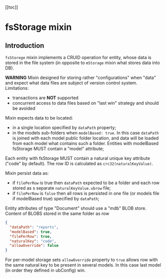 [[toc]]

# fsStorage mixin

## Introduction
`fsStorege` mixin implements a CRUID operation for entity, whose data is stored in the file system
(in opposite to `mStorage` mixin what stores data into DB).

**WARNING**
Mixin designed for storing rather "configurations" when "data" and expect what data files are subject of version control system. 
Limitations:
  - transactions are **NOT** supported
  - concurrent access to data files based on "last win" strategy and should be avoided

Mixin expects data to be located:
 - in a single location specified by `dataPath` property;
 - in the models sub-folders when `modelBased: true`. In this case `dataPath` is joined with each model public folder
   location, and data will be loaded from each model what contains such a folder.
   Entities with modelBased fsStorage MUST contain a "model" attribute;

Each entity with fsStorage MUST contain a natural unique key attribute ("code" by default).
The row ID is calculated as `crc32(naturalKeyValue)`.

Mixin persist data as:
 - if `filePerRow` is true then `dataPath` expected to be a folder and each row stored as s separate `naturalKeyValue.ubrow` file;
 - if `filePerRow` is `false` then all rows is persisted in one file (or models file if modelBased true) specified by `dataPath`;

Entity attributes of type "Document" should use a "mdb" BLOB store. Content of BLOBS stored in the same folder as row

```json
{
  "dataPath": "reports",
  "modelBased": true,
  "filePerRow": true,
  "naturalKey": "code",
  "allowOverride": false
}
```

For per-model storage sets `allowOverride` property to `true` allows row with the same natural key to be present in several models.
In this case last model (in order they defined in ubConfig) win.

